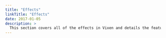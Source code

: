 ```yaml
---
title: "Effects"
linkTitle: "Effects"
date: 2017-01-05
description: >
  This section covers all of the effects in Vixen and details the features and how to use them.
---
```

